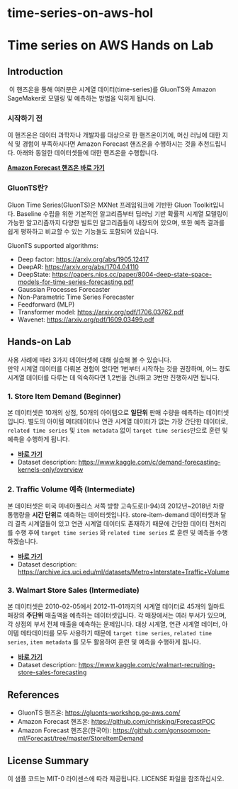 # time-series-on-aws-hol

# Time series on AWS Hands on Lab

## Introduction
​
이 핸즈온을 통해 여러분은 시계열 데이터(time-series)를 GluonTS와 Amazon SageMaker로 모델링 및 예측하는 방법을 익히게 됩니다.

### 시작하기 전
이 핸즈온은 데이터 과학자나 개발자를 대상으로 한 핸즈온이기에, 머신 러닝에 대한 지식 및 경험이 부족하시다면 Amazon Forecast 핸즈온을 수행하시는 것을 추천드립니다. 아래와 동일한 데이터셋들에 대한 핸즈온을 수행합니다.

**[Amazon Forecast 핸즈온 바로 가기](https://github.com/gonsoomoon-ml/Forecast)**    


### GluonTS란?
Gluon Time Series(GluonTS)은 MXNet 프레임워크에 기반한 Gluon Toolkit입니다.
Baseline 수립을 위한 기본적인 알고리즘부터 딥러닝 기반 확률적 시계열 모델링이 가능한 알고리즘까지 다양한 빌트인 알고리즘들이 내장되어 있으며, 또한 예측 결과를 쉽게 평하하고 비교할 수 있는
기능들도 포함되어 있습니다.

GluonTS supported algorithms:
- Deep factor: https://arxiv.org/abs/1905.12417
- DeepAR: https://arxiv.org/abs/1704.04110
- DeepState: https://papers.nips.cc/paper/8004-deep-state-space-models-for-time-series-forecasting.pdf
- Gaussian Processes Forecaster
- Non-Parametric Time Series Forecaster
- Feedforward (MLP)
- Transformer model: https://arxiv.org/pdf/1706.03762.pdf
- Wavenet: https://arxiv.org/pdf/1609.03499.pdf


## Hands-on Lab 
사용 사례에 따라 3가지 데이터셋에 대해 실습해 볼 수 있습니다.<br>
만약 시계열 데이터를 다뤄본 경험이 없다면 1번부터 시작하는 것을 권장하며, 어느 정도 시계열 데이터를 다루는 데 익숙하다면 1,2번을 건너뛰고 3번만 진행하시면 됩니다.

### 1. Store Item Demand (Beginner)
본 데이터셋은 10개의 상점, 50개의 아이템으로 **일단위** 판매 수량을 예측하는 데이터셋입니다.
별도의 아이템 메타데이터나 연관 시계열 데이터가 없는 가장 간단한 데이터로, `related time series` 및 `item metadata` 없이 `target time series`만으로 훈련 및 예측을 수행하게 됩니다.

- **[바로 가기](store-item-demand/)**    
- Dataset description: https://www.kaggle.com/c/demand-forecasting-kernels-only/overview 

### 2. Traffic Volume 예측 (Intermediate)

본 데이터셋은 미국 미네아폴리스 서쪽 방향 고속도로(I-94)의 2012년~2018년 차량 통행량을 **시간 단위**로 예측하는 데이터셋입니다. store-item-demand 데이터셋과 달리 결측 시계열들이 있고 연관 시계열 데이터도 존재하기 때문에 간단한 데이터 전처리를 수행 후에 `target time series` 와 `related time series` 로 훈련 및 예측을 수행하겠습니다.

- **[바로 가기](traffic-volume/)**    
- Dataset description: https://archive.ics.uci.edu/ml/datasets/Metro+Interstate+Traffic+Volume


### 3. Walmart Store Sales (Intermediate)

본 데이터셋은 2010-02-05에서 2012-11-01까지의 시계열 데이터로 45개의 월마트 매장의 **주단위** 매출액을 예측하는 데이터셋입니다. 각 매장에서는 여러 부서가 있으며, 각 상점의 부서 전체 매출을 예측하는 문제입니다.
대상 시계열, 연관 시계열 데이터, 아이템 메타데이터를 모두 사용하기 때문에  `target time series`, `related time series`, `item metadata` 를 모두 활용하여 훈련 및 예측을 수행하게 됩니다.

- **[바로 가기](walmart-sale/)**    
- Dataset description: https://www.kaggle.com/c/walmart-recruiting-store-sales-forecasting


## References

- GluonTS 핸즈온: https://gluonts-workshop.go-aws.com/
- Amazon Forecast 핸즈온: https://github.com/chrisking/ForecastPOC
- Amazon Forecast 핸즈온(한국어): https://github.com/gonsoomoon-ml/Forecast/tree/master/StoreItemDemand


## License Summary

이 샘플 코드는 MIT-0 라이센스에 따라 제공됩니다. LICENSE 파일을 참조하십시오.